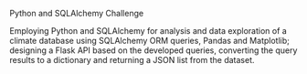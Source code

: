 Python and SQLAlchemy Challenge

Employing Python and SQLAlchemy for analysis and data exploration of a climate database using SQLAlchemy ORM queries, Pandas and Matplotlib; designing a Flask API based on the developed queries, converting the query results to a dictionary and returning a JSON list from the dataset.
